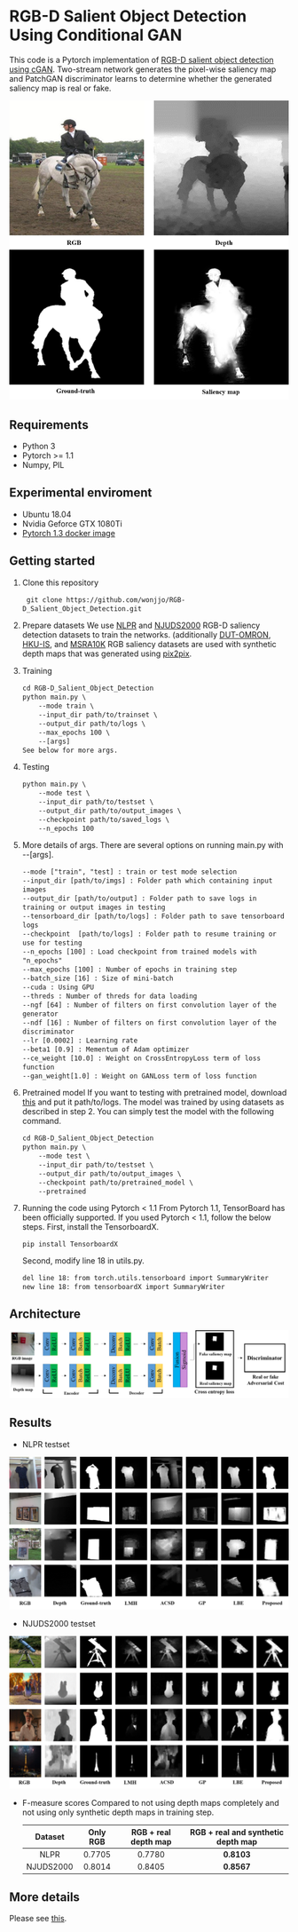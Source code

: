 ﻿# RGB-D Salient Object Detection Using Conditional GAN
This code is a Pytorch implementation of [RGB-D salient object detection using cGAN](http://dcollection.sogang.ac.kr:8089/dcollection/public_resource/pdf/000000063091_20191107151546.pdf).
Two-stream network generates the pixel-wise saliency map and PatchGAN discriminator learns to determine whether the generated saliency map is real or fake.
<center><img src="./imgs/figure_1.png"></center>

## Requirements
* Python 3
* Pytorch >= 1.1
* Numpy, PIL

##  Experimental enviroment
* Ubuntu 18.04
* Nvidia Geforce GTX 1080Ti
* [Pytorch 1.3 docker image](https://hub.docker.com/r/pytorch/pytorch/)

## Getting started
1. Clone this repository
   ```
    git clone https://github.com/wonjjo/RGB-D_Salient_Object_Detection.git
   ```
   
2. Prepare datasets
    We use [NLPR](https://sites.google.com/site/rgbdsaliency/dataset) and [NJUDS2000](https://svalianju.wixsite.com/home/salient-object-detection) RGB-D saliency detection datasets to train the networks. (additionally [DUT-OMRON](http://saliencydetection.net/dut-omron/), [HKU-IS](https://sites.google.com/site/ligb86/hkuis), and [MSRA10K](https://mmcheng.net/msra10k/) RGB saliency datasets are used with synthetic depth maps that was generated using [pix2pix](https://arxiv.org/abs/1611.07004).
    
3. Training
    ```
    cd RGB-D_Salient_Object_Detection
    python main.py \
        --mode train \
        --input_dir path/to/trainset \
        --output_dir path/to/logs \
        --max_epochs 100 \
        --[args]
   See below for more args. 
    ```
    
4. Testing
    ```
    python main.py \
        --mode test \
        --input_dir path/to/testset \
        --output_dir path/to/output_images \
        --checkpoint path/to/saved_logs \
        --n_epochs 100
    ```
    
5. More details of args.
    There are several options on running <text>main.py</text> with --[args].
    ```
    --mode ["train", "test] : train or test mode selection
    --input_dir [path/to/imgs] : Folder path which containing input images
    --output_dir [path/to/output] : Folder path to save logs in training or output images in testing
    --tensorboard_dir [path/to/logs] : Folder path to save tensorboard logs
    --checkpoint  [path/to/logs] : Folder path to resume training or use for testing
    --n_epochs [100] : Load checkpoint from trained models with "n_epochs"
    --max_epochs [100] : Number of epochs in training step
    --batch_size [16] : Size of mini-batch
    --cuda : Using GPU
    --threds : Number of threds for data loading
    --ngf [64] : Number of filters on first convolution layer of the generator
    --ndf [16] : Number of filters on first convolution layer of the discriminator
    --lr [0.0002] : Learning rate
    --beta1 [0.9] : Mementum of Adam optimizer
    --ce_weight [10.0] : Weight on CrossEntropyLoss term of loss function
    --gan_weight[1.0] : Weight on GANLoss term of loss function
    ```
    
6. Pretrained model
    If you want to testing with pretrained model, download [this](https://drive.google.com/file/d/1Rzn16s-E69E2BvYFH6DuTXxj3LnkNvJW/view?usp=sharing) and put it path/to/logs. The model was trained by using datasets as described in step 2. You can simply test the model with the following command.
    ```
    cd RGB-D_Salient_Object_Detection
    python main.py \
        --mode test \
        --input_dir path/to/testset \
        --output_dir path/to/output_images \
        --checkpoint path/to/pretrained_model \
        --pretrained
    ```

7. Running the code using Pytorch < 1.1
    From Pytorch 1.1, TensorBoard has been officially supported. If you used Pytorch < 1.1, follow the below steps.
    First, install the TensorboardX.
    ```
    pip install TensorboardX
    ```
    Second, modify line 18 in <text>utils.py</text>.
    ```
    del line 18: from torch.utils.tensorboard import SummaryWriter
    new line 18: from tensorboardX import SummaryWriter
    ```
    
## Architecture
<center><img src="./imgs/figure_2.png"></center>

## Results
* NLPR testset
<center><img src="./imgs/figure_3.png"></center>

* NJUDS2000 testset
<center><img src="./imgs/figure_4.png"></center>

* F-measure scores
Compared to not using depth maps completely and not using only synthetic depth maps in training step.

    | Dataset | Only RGB | RGB + real depth map | RGB + real and synthetic depth map | 
    | :----------: | :---------: | :----------: | :----------: |
     | NLPR | 0.7705 | 0.7780 | **0.8103** |
     | NJUDS2000 | 0.8014 | 0.8405 | **0.8567** |  
 
## More details
Please see [this](http://dcollection.sogang.ac.kr:8089/dcollection/public_resource/pdf/000000063091_20191107151546.pdf).
